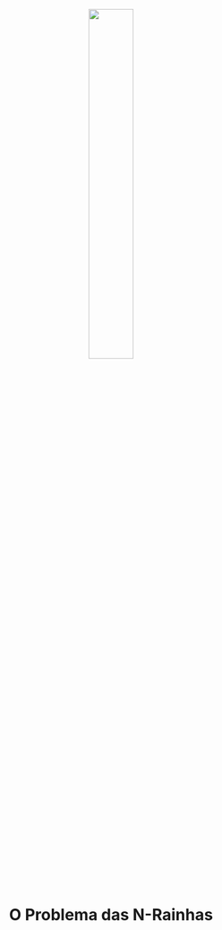 <p align="center">
  <img align="center" width="40%" src="https://user-images.githubusercontent.com/36541911/114563329-b3e8ff80-9c45-11eb-9b19-7c2a55922b1f.png"> 
</p>

<h1 align="center">O Problema das N-Rainhas</h1>
